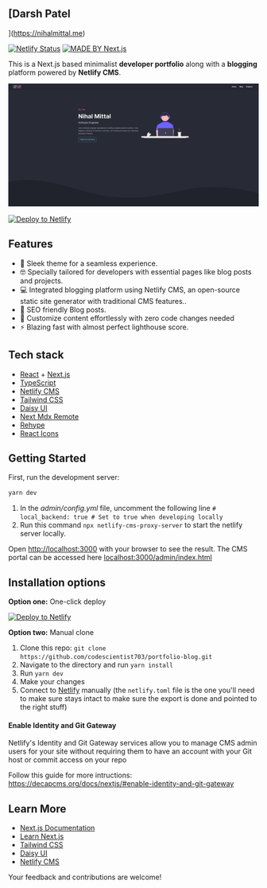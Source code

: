 ## [Darsh Patel
](https://nihalmittal.me)

[![Netlify Status](https://api.netlify.com/api/v1/badges/a15da88f-7596-420d-b617-a2b7b8b95412/deploy-status)]()
[![MADE BY Next.js](https://img.shields.io/badge/MADE%20BY%20Next.js-000000.svg?style=flat&logo=Next.js&labelColor=000)](https://nextjs.org/)

This is a Next.js based minimalist **developer portfolio** along with a **blogging** platform powered by **Netlify CMS**.

![Portfolio Blog Preview](.github/images/portfolio_blog_showcase.png)

[![Deploy to Netlify](https://www.netlify.com/img/deploy/button.svg)](https://app.netlify.com/start/deploy?repository=https://github.com/codescientist703/portfolio-blog)

## Features

- :rocket: Sleek theme for a seamless experience.
- :nerd_face: Specially tailored for developers with essential pages like blog posts and projects.
- :computer: Integrated blogging platform using Netlify CMS, an open-source static site generator with traditional CMS features..
- :mag_right: SEO friendly Blog posts.
- :hammer: Customize content effortlessly with zero code changes needed
- :zap: Blazing fast with almost perfect lighthouse score.

## Tech stack

- [React](https://reactjs.org) + [Next.js](https://nextjs.org)
- [TypeScript](https://www.typescriptlang.org)
- [Netlify CMS](https://decapcms.org/docs/nextjs/)
- [Tailwind CSS](https://tailwindcss.com/docs)
- [Daisy UI](https://daisyui.com/)
- [Next Mdx Remote](https://www.npmjs.com/package/next-mdx-remote)
- [Rehype](https://www.npmjs.com/package/rehype)
- [React Icons](https://react-icons.github.io/react-icons)

## Getting Started

First, run the development server:

```bash
yarn dev
```

1. In the _admin/config.yml_ file, uncomment the following line `# local_backend: true # Set to true when developing locally`
2. Run this command `npx netlify-cms-proxy-server` to start the netlify server locally.

Open [http://localhost:3000](http://localhost:3000) with your browser to see the result.
The CMS portal can be accessed here [localhost:3000/admin/index.html](localhost:3000/admin/index.html)

## Installation options

**Option one:** One-click deploy

[![Deploy to Netlify](https://www.netlify.com/img/deploy/button.svg)](https://app.netlify.com/start/deploy?repository=https://github.com/codescientist703/portfolio-blog)

**Option two:** Manual clone

1. Clone this repo: `git clone https://github.com/codescientist703/portfolio-blog.git`
2. Navigate to the directory and run `yarn install`
3. Run `yarn dev`
4. Make your changes
5. Connect to [Netlify](https://url.netlify.com/Bk4UicocL) manually (the `netlify.toml` file is the one you'll need to make sure stays intact to make sure the export is done and pointed to the right stuff)

#### Enable Identity and Git Gateway

Netlify's Identity and Git Gateway services allow you to manage CMS admin users for your site without requiring them to have an account with your Git host or commit access on your repo

Follow this guide for more intructions: https://decapcms.org/docs/nextjs/#enable-identity-and-git-gateway

## Learn More

- [Next.js Documentation](https://nextjs.org/docs)
- [Learn Next.js](https://nextjs.org/learn)
- [Tailwind CSS](https://tailwindcss.com/docs)
- [Daisy UI](https://daisyui.com/)
- [Netlify CMS](https://decapcms.org/docs/nextjs/)

Your feedback and contributions are welcome!
